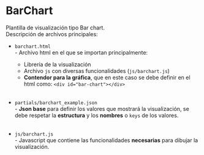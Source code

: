 # BarChart

Plantilla de visualización tipo Bar chart.<br>
Descripción de archivos principales:

- `barchart.html` <br>- Archivo html en el que se importan principalmente:
  * Librería de la visualización
  * Archivo `js` con diversas funcionalidades (`js/barchart.js`)
  * **Contendor para la gráfica**, que en este caso se debe definir en el html como: `<div id="bar-chart"></div>`<br><br>
  
  
- `partials/barchart_example.json`<br>- **Json base** para definir los valores que mostrará la visualización, se debe respetar la **estructura** y los **nombres** o `keys` de los valores.<br><br>

- `js/barchart.js`<br>- Javascript que contiene las funcionalidades **necesarias** para dibujar la visualización.